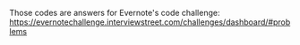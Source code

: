 Those codes are answers for Evernote's code challenge:
https://evernotechallenge.interviewstreet.com/challenges/dashboard/#problems
